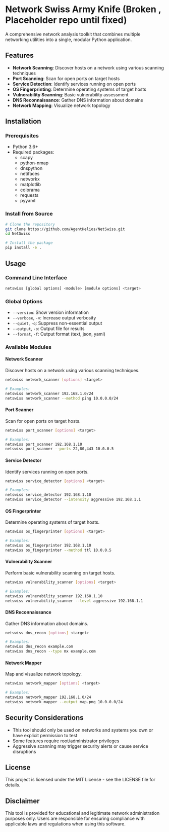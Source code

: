 # Network Swiss Army Knife (Broken , Placeholder repo until fixed)

A comprehensive network analysis toolkit that combines multiple networking utilities into a single, modular Python application.

## Features

- **Network Scanning**: Discover hosts on a network using various scanning techniques
- **Port Scanning**: Scan for open ports on target hosts
- **Service Detection**: Identify services running on open ports
- **OS Fingerprinting**: Determine operating systems of target hosts
- **Vulnerability Scanning**: Basic vulnerability assessment
- **DNS Reconnaissance**: Gather DNS information about domains
- **Network Mapping**: Visualize network topology

## Installation

### Prerequisites

- Python 3.6+
- Required packages:
  - scapy
  - python-nmap
  - dnspython
  - netifaces
  - networkx
  - matplotlib
  - colorama
  - requests
  - pyyaml

### Install from Source

```bash
# Clone the repository
git clone https://github.com/AgentHelios/NetSwiss.git
cd NetSwiss

# Install the package
pip install -e .
```

## Usage

### Command Line Interface

```bash
netswiss [global options] <module> [module options] <target>
```

### Global Options

- `--version`: Show version information
- `--verbose`, `-v`: Increase output verbosity
- `--quiet`, `-q`: Suppress non-essential output
- `--output`, `-o`: Output file for results
- `--format`, `-f`: Output format (text, json, yaml)

### Available Modules

#### Network Scanner

Discover hosts on a network using various scanning techniques.

```bash
netswiss network_scanner [options] <target>

# Examples:
netswiss network_scanner 192.168.1.0/24
netswiss network_scanner --method ping 10.0.0.0/24
```

#### Port Scanner

Scan for open ports on target hosts.

```bash
netswiss port_scanner [options] <target>

# Examples:
netswiss port_scanner 192.168.1.10
netswiss port_scanner --ports 22,80,443 10.0.0.5
```

#### Service Detector

Identify services running on open ports.

```bash
netswiss service_detector [options] <target>

# Examples:
netswiss service_detector 192.168.1.10
netswiss service_detector --intensity aggressive 192.168.1.1
```

#### OS Fingerprinter

Determine operating systems of target hosts.

```bash
netswiss os_fingerprinter [options] <target>

# Examples:
netswiss os_fingerprinter 192.168.1.10
netswiss os_fingerprinter --method ttl 10.0.0.5
```

#### Vulnerability Scanner

Perform basic vulnerability scanning on target hosts.

```bash
netswiss vulnerability_scanner [options] <target>

# Examples:
netswiss vulnerability_scanner 192.168.1.10
netswiss vulnerability_scanner --level aggressive 192.168.1.1
```

#### DNS Reconnaissance

Gather DNS information about domains.

```bash
netswiss dns_recon [options] <target>

# Examples:
netswiss dns_recon example.com
netswiss dns_recon --type mx example.com
```

#### Network Mapper

Map and visualize network topology.

```bash
netswiss network_mapper [options] <target>

# Examples:
netswiss network_mapper 192.168.1.0/24
netswiss network_mapper --output map.png 10.0.0.0/24
```

## Security Considerations

- This tool should only be used on networks and systems you own or have explicit permission to test
- Some features require root/administrator privileges
- Aggressive scanning may trigger security alerts or cause service disruptions

## License

This project is licensed under the MIT License - see the LICENSE file for details.

## Disclaimer

This tool is provided for educational and legitimate network administration purposes only. Users are responsible for ensuring compliance with applicable laws and regulations when using this software.
